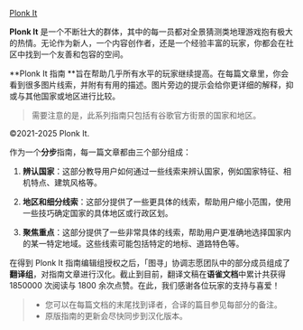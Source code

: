 [Plonk It](https://www.plonkit.net/)

**Plonk It** 是一个不断壮大的群体，其中的每一员都对全景猜测类地理游戏抱有极大的热情。无论作为新人，一个内容创作者，还是一个经验丰富的玩家，你都会在社区中找到一个友善和包容的空间。

**Plonk It 指南 **旨在帮助几乎所有水平的玩家继续提高。在每篇文章里，你会看到很多图片线索，并附有有用的描述。图片旁边的提示会给你更详细的解释，抑或与其他国家或地区进行比较。

> 需要注意的是，此系列指南只包括有谷歌官方街景的国家和地区。
>

©2021-2025 Plonk It.

作为一个**分步**指南，每一篇文章都由三个部分组成：

1. **辨认国家**：这部分教导用户如何通过一些线索来辨认国家，例如国家特征、相机特点、建筑风格等。

2. **地区和细分线索**：这部分提供了一些更具体的线索，帮助用户缩小范围，使用一些技巧确定国家的具体地区或行政区划。

3. **聚焦重点**：这部分提供了一些非常具体的线索，帮助用户更准确地选择国家内的某一特定地域。这些线索可能包括特定的地标、道路特色等。

在得到 Plonk It 指南编辑组授权之后，「图寻」协调志愿团队中的部分成员组成了**翻译组**，对指南文章进行汉化。截止到目前，翻译文稿在**语雀文档**中累计共获得 1850000 次阅读与 1800 余次点赞。在此，我们感谢各位玩家的支持与喜爱！

> + 您可以在每篇文档的末尾找到译者，合译的篇目参见每部分的备注。
> + 原版指南的更新会尽快同步到汉化版本。
>

